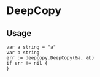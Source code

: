 # DeepCopy

## Usage

```golang
var a string = "a"
var b string
err := deepcopy.DeepCopy(&a, &b)
if err != nil {
}
```